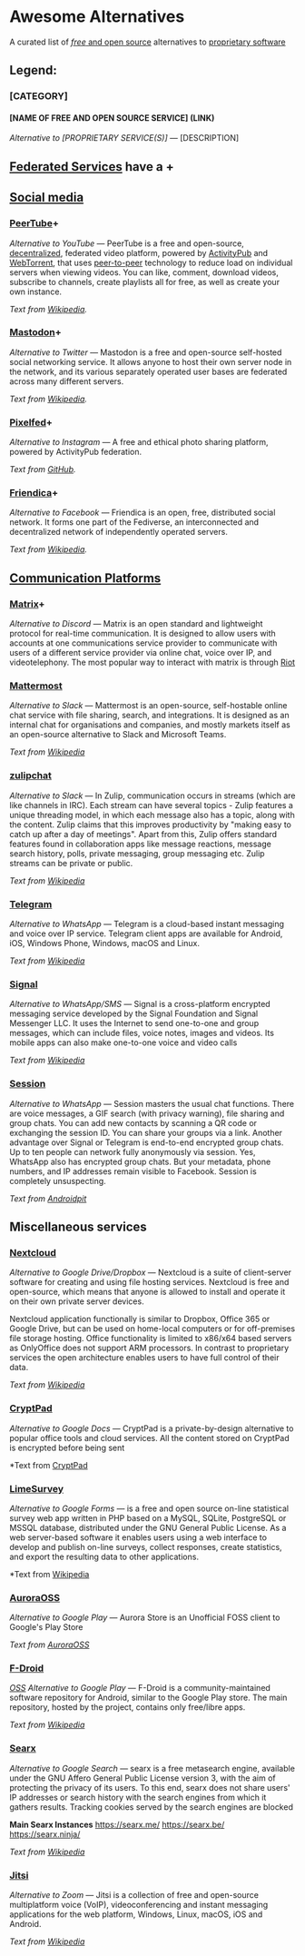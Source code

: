 # Awesome Alternatives

A curated list of [*free* and open source](https://en.wikipedia.org/wiki/Free_and_open-source_software) alternatives to [proprietary software](https://en.wikipedia.org/wiki/Proprietary_software)

## Legend:

### [CATEGORY]

#### [NAME OF FREE AND OPEN SOURCE SERVICE] (LINK)

*Alternative to [PROPRIETARY SERVICE(S)]* — [DESCRIPTION]

## [Federated Services](https://en.wikipedia.org/wiki/Federation_(information_technology))  have a +

## [Social media](https://en.wikipedia.org/wiki/Social_media)

### [PeerTube](https://joinpeertube.org/instances)+

*Alternative to YouTube* — PeerTube is a free and open-source, [decentralized](https://en.wikipedia.org/wiki/Decentralization), federated video platform, powered by [ActivityPub](https://en.wikipedia.org/wiki/ActivityPub) and [WebTorrent](https://en.wikipedia.org/wiki/WebTorrent), that uses [peer-to-peer](https://en.wikipedia.org/wiki/Peer-to-peer) technology to reduce load on individual servers when viewing videos. You can like, comment, download videos, subscribe to channels, create playlists all for free, as well as create your own instance.

*Text from [Wikipedia](https://en.wikipedia.org/wiki/PeerTube).*

### [Mastodon](https://joinmastodon.org)+

*Alternative to Twitter* — Mastodon is a free and open-source self-hosted social networking service. It allows anyone to host their own server node in the network, and its various separately operated user bases are federated across many different servers.

*Text from [Wikipedia](https://en.wikipedia.org/wiki/Mastodon_(software)).*

### [Pixelfed](https://pixelfed.social/)+

*Alternative to Instagram* — A free and ethical photo sharing platform, powered by ActivityPub federation.

*Text from [GitHub](https://github.com/pixelfed/pixelfed).*

### [Friendica](https://friendi.ca/)+

*Alternative to Facebook* — Friendica is an open, free, distributed social network. It forms one part of the Fediverse, an interconnected and decentralized network of independently operated servers. 

*Text from [Wikipedia](https://en.wikipedia.org/wiki/Friendica).*

## [Communication Platforms](https://en.wikipedia.org/wiki/Internet_Relay_Chat)

### [Matrix](https://matrix.org/)+

*Alternative to Discord* — Matrix is an open standard and lightweight protocol for real-time communication. It is designed to allow users with accounts at one communications service provider to communicate with users of a different service provider via online chat, voice over IP, and videotelephony. The most popular way to interact with matrix is through [Riot](https://riot.im/)

### [Mattermost](https://mattermost.com/)

*Alternative to Slack* — Mattermost is an open-source, self-hostable online chat service with file sharing, search, and integrations. It is designed as an internal chat for organisations and companies, and mostly markets itself as an open-source alternative to Slack and Microsoft Teams. 

*Text from [Wikipedia](https://en.wikipedia.org/wiki/Mattermost)*

### [zulipchat](https://zulipchat.com/)

*Alternative to Slack* — In Zulip, communication occurs in streams (which are like channels in IRC). Each stream can have several topics - Zulip features a unique threading model, in which each message also has a topic, along with the content. Zulip claims that this improves productivity by "making easy to catch up after a day of meetings". Apart from this, Zulip offers standard features found in collaboration apps like message reactions, message search history, polls, private messaging, group messaging etc. Zulip streams can be private or public.

*Text from [Wikipedia](https://en.wikipedia.org/wiki/Zulip)*

### [Telegram](https://telegram.org/)

*Alternative to WhatsApp* — Telegram is a cloud-based instant messaging and voice over IP service. Telegram client apps are available for Android, iOS, Windows Phone, Windows, macOS and Linux.

*Text from [Wikipedia](https://en.wikipedia.org/wiki/Telegram_(software))*

### [Signal](https://signal.org/en/)

*Alternative to WhatsApp/SMS* — Signal is a cross-platform encrypted messaging service developed by the Signal Foundation and Signal Messenger LLC. It uses the Internet to send one-to-one and group messages, which can include files, voice notes, images and videos. Its mobile apps can also make one-to-one voice and video calls 

*Text from [Wikipedia](https://en.wikipedia.org/wiki/Signal_(software))*

### [Session](https://getsession.org/)

*Alternative to WhatsApp* — Session masters the usual chat functions. There are voice messages, a GIF search (with privacy warning), file sharing and group chats. You can add new contacts by scanning a QR code or exchanging the session ID. You can share your groups via a link. Another advantage over Signal or Telegram is end-to-end encrypted group chats. Up to ten people can network fully anonymously via session. Yes, WhatsApp also has encrypted group chats. But your metadata, phone numbers, and IP addresses remain visible to Facebook. Session is completely unsuspecting.

*Text from [Androidpit](https://www.androidpit.com/session-messenger-review)*

## Miscellaneous services

### [Nextcloud](https://nextcloud.com/)

*Alternative to Google Drive/Dropbox* — Nextcloud is a suite of client-server software for creating and using file hosting services. Nextcloud is free and open-source, which means that anyone is allowed to install and operate it on their own private server devices.

Nextcloud application functionally is similar to Dropbox, Office 365 or Google Drive, but can be used on home-local computers or for off-premises file storage hosting. Office functionality is limited to x86/x64 based servers as OnlyOffice does not support ARM processors. In contrast to proprietary services the open architecture enables users to have full control of their data.

*Text from [Wikipedia](https://en.wikipedia.org/wiki/Nextcloud)*

### [CryptPad](https://cryptpad.fr/)

*Alternative to Google Docs* — CryptPad is a private-by-design alternative to popular office tools and cloud services. All the content stored on CryptPad is encrypted before being sent

*Text from [CryptPad](https://cryptpad.fr/)

### [LimeSurvey](https://www.limesurvey.org/)

*Alternative to Google Forms* — is a free and open source on-line statistical survey web app written in PHP based on a MySQL, SQLite, PostgreSQL or MSSQL database, distributed under the GNU General Public License. As a web server-based software it enables users using a web interface to develop and publish on-line surveys, collect responses, create statistics, and export the resulting data to other applications. 

*Text from [Wikipedia](https://en.wikipedia.org/wiki/LimeSurvey)

### [AuroraOSS](https://auroraoss.com/)

*Alternative to Google Play* — Aurora Store is an Unofficial FOSS client to Google's Play Store

*Text from [AuroraOSS](https://auroraoss.com/)*

### [F-Droid](https://f-droid.org/)

*[OSS](https://en.wikipedia.org/wiki/Open-source_software) Alternative to Google Play* — F-Droid is a community-maintained software repository for Android, similar to the Google Play store. The main repository, hosted by the project, contains only free/libre apps.

*Text from [Wikipedia](https://en.wikipedia.org/wiki/F-Droid)*

### [Searx](https://en.wikipedia.org/wiki/Searx)

*Alternative to Google Search* — searx is a free metasearch engine, available under the GNU Affero General Public License version 3, with the aim of protecting the privacy of its users. To this end, searx does not share users' IP addresses or search history with the search engines from which it gathers results. Tracking cookies served by the search engines are blocked

**Main Searx Instances**
https://searx.me/
https://searx.be/
https://searx.ninja/

*Text from [Wikipedia](https://en.wikipedia.org/wiki/Searx)*

### [Jitsi](https://jitsi.org)

*Alternative to Zoom* — Jitsi is a collection of free and open-source multiplatform voice (VoIP), videoconferencing and instant messaging applications for the web platform, Windows, Linux, macOS, iOS and Android.

*Text from [Wikipedia](https://en.wikipedia.org/wiki/Jitsi)*